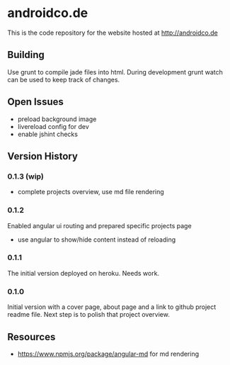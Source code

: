 # androidco.de

This is the code repository for the website hosted at http://androidco.de

## Building

Use grunt to compile jade files into html. During development grunt watch can be used to keep track of changes.

## Open Issues

* preload background image
* livereload config for dev
* enable jshint checks

## Version History

### 0.1.3 (wip)

* complete projects overview, use md file rendering

### 0.1.2

Enabled angular ui routing and prepared specific projects page

* use angular to show/hide content instead of reloading

### 0.1.1

The initial version deployed on heroku. Needs work. 

### 0.1.0

Initial version with a cover page, about page and a link to github project readme file. Next step is to polish that project overview.

## Resources

* https://www.npmjs.org/package/angular-md for md rendering

